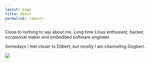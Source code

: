 ```yaml
---
layout: page
title: About
permalink: /about/
---
```


Close to nothing to say about me.
Long time Linux enthusiast, hacker, occasional maker and embedded software engineer.

Somedays I feel closer to Dilbert, but mostly I am channeling Dogbert. 

![](http://files.gamebanana.com/img/ico/sprays/dogbert1_5.png)
